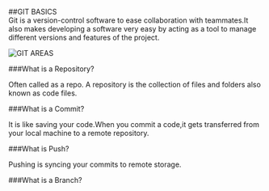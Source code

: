 ##GIT BASICS  
Git is a version-control software to ease collaboration with teammates.It also makes developing a software very easy by acting as a tool to manage different versions and features of the project. 

![GIT AREAS](gitareas)
  
###What is a Repository?  

Often called as a repo. A repository is the collection of files and folders also known as code files.

###What is a Commit?  

It is like saving your code.When you commit a code,it gets transferred from your local machine to a remote repository.

###What is Push?

Pushing is syncing your commits to remote storage.

###What is a Branch?


[gitareas]:images/Git_lab_intro.png